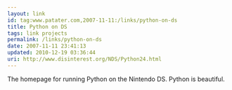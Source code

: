 ```yaml
---
layout: link
id: tag:www.patater.com,2007-11-11:/links/python-on-ds
title: Python on DS
tags: link projects
permalink: /links/python-on-ds
date: 2007-11-11 23:41:13
updated: 2010-12-19 03:36:44
uri: http://www.disinterest.org/NDS/Python24.html
---
```

The homepage for running Python on the Nintendo DS. Python is beautiful.
